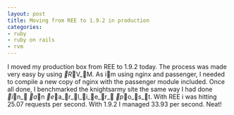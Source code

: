 ```yaml
---
layout: post
title: Moving from REE to 1.9.2 in production
categories:
- ruby
- ruby on rails
- rvm
---
```

I moved my production box from REE to 1.9.2 today. The process was made very
easy by using _R_V_M. As im using nginx and passenger, I needed to compile a new
copy of nginx with the passenger module included.
Once all done, I benchmarked the knightsarmy site the same way I had done _i_n_ _a_n
_e_a_r_l_i_e_r_ _p_o_s_t. With REE i was hitting 25.07 requests per second. With 1.9.2 I
managed 33.93 per second. Neat!
